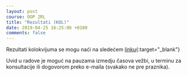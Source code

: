 ```yaml
---
layout: post
course: OOP 2RL
title: "Rezultati (KOL)"
date: 2019-04-25 16:25:06 +0100
comments: false
---
```


Rezultati kolokvijuma se mogu naći na sledećem 
[linku](https://matfoop.github.io/OOP/pismeni-ispiti/info){:target="_blank"}

Uvid u radove je moguć na pauzama izmedju časova vežbi, u terminu za konsultacije ili dogovorom preko e-maila (svakako ne pre praznika).